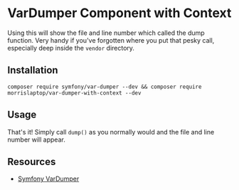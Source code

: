 VarDumper Component with Context
================================

Using this will show the file and line number which called the dump function. Very handy if you've forgotten where you put that pesky call, especially deep inside the `vendor` directory. 

Installation
------------

    composer require symfony/var-dumper --dev && composer require morrislaptop/var-dumper-with-context --dev

Usage
-----

That's it! Simply call `dump()` as you normally would and the file and line number will appear. 

Resources
---------

* [Symfony VarDumper](https://symfony.com/doc/current/components/var_dumper/introduction.html)
